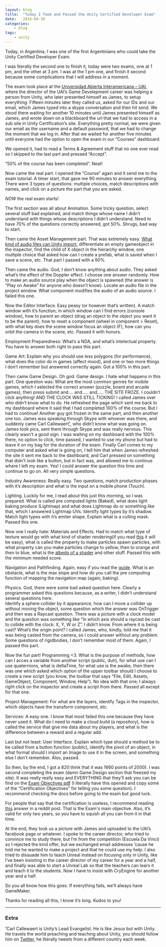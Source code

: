 ```yaml
---
layout: blog
title:  "Today I Took and Passed the Unity Certified Developer Exam"
date:   2016-09-30
categories: 
    - blog
tags:
    - unity
---
```

Today, in Argentina, I was one of the first Argentinians who could take the Unity Certified Developer Exam.

I was literally the second one to finish it, today were two exams, one at 1 pm, and the other at 3 pm. I was at the 1 pm one, and finish it second because some complications that I will address in a moment.

The exam took place at the [Universidad Abierta Interamericana – UAI](http://www.uai.edu.ar/), where the director of the UAI’s Game Develepment career was helping a person from Unity, who later presented himself as James, to setup everything. Fifteen minutes later they called us, asked for our IDs and our email, which James typed into a skype conversation and then hit send. We stood there waiting for another 10 minutes until James presented himself as James, and wrote down on a blackboard the url that we had to access in a sub site in Unity Certification’s site. Everything pretty normal, we were given our email as the username and a default password, that we had to change the moment that we log in. After that we waited for another five minutes until everyone had the option to open the exam in our “Courses” dashboard.

We opened it, had to read a Terms & Agreement stuff that no one ever read so I skipped to the last part and pressed “Accept”.

“50% of the course has been completed”. Neat!

Now came the real part. I opened the “Course” again and it send me to the exam tutorial. A timer start, that gave me 90 minutes to answer everything. There were 3 types of questions: multiple choices, match descriptions with names, and click on a picture the part that you are asked.

_NOW_ the real exam starts!

The first section was all about Animation. Some tricky question, select several stuff bad explained, and match things whose name I didn’t understand with things whose descriptions I didn’t understand. Need to have 70% of the questions correctly answered, got 50%. Shrugs, bad way to start.

Then came the Asset Management part. That was extremely easy. [What kind of audio files can Unity import](https://docs.unity3d.com/Manual/AudioFiles.html), differentiate an empty gameobject in the inspector, find the child of X object in the hierarchy window, one multiple choice that asked how can I create a prefab, what is saved when I save a scene, etc. That part I passed with a 90%.

Then came the audio. God, I don’t know anything about audio. They asked what’s the effect of the Doppler effect. I choose one answer randomly. How to make an audio source play when the object is spawned (the answer is “Play on Awake” for anyone who doesn’t know). Locate an audio file in the project window. What component modifies the audio of an audio source. I failed this one.

Now the Editor Interface. Easy peasy (or however that’s written). A match window with it’s function; in which window can I find errors (console window), how to parent an object (drag an object to the object you want it to be the parent), how to reset a component (wheel in component &gt; Reset), with what key does the scene window focus an object (F), how can you orbit the camera in the scene, etc. Passed it with honors.

Employment Preparedness: What’s a NDA, and what’s intelectual property. You have to answer both right to pass this part.

Game Art: Explain why you should use less polygons (for performance), what does the color do in games (affect mood), and one or two more things I don’t remember but answered correctly again. Got a 100% in this part.

Then came Game Design. Oh god. Game design. I hate what happens in this part. One question was: What are the most common genres for mobile games, which I selected the correct answer (puzzle, board and arcade games), then press submit and…. and….. and….. THE SITE FROZE. I couldn’t click anything! AND THE CLOCK WAS STILL TICKING! I called James over who didn’t know what to do. He refreshed the page which sent me back to my dashboard where it said that I had completed 100% of the course. But I had to continue! Another guy got frozen in the same part, and then another one too. James was speaking through Skype with whoever was there, and suddenly came Carl Callewaert[¹](#extra), who didn’t know what was going on. James took pics, sent them through Skype and was really nervous. This clearly wasn’t a good sign. I was waiting on my dashboard with the 100% there, no option to click, time passed, I wanted to use my phone but had to leave it on my bag for the duration of the exam. Finally Carl comes to my computer and asked what is going on, I tell him that when James refreshed the site it sent me back to the dashboard, and Carl pressed on something that didn’t look like a button, but in fact was, and allowed me to continue where I left my exam. Yes! I could answer the question this time and continue to go on. All very simple questions.

Industry Awareness: Really easy. Two questions, match production phases with it’s description and what is the input on a mobile phone (Touch).

Lighting. Luckily for me, I read about this just this morning, so I was prepared. What is called pre computed lights (Baked), what does light baking produce (Lightmap) and what does Lightmap do or something like that, which I answered Lightmap UVs. Identify light types by it’s shadow. Match light types with it’s emiter shape. Explain what is a culling mask. Passed this one.

Now one I really hate: Materials and Effects. Had to match what type of texture would go with what kind of shader rendering(if you read [this](https://docs.unity3d.com/Manual/StandardShaderMaterialParameterRenderingMode.html) it will be easy), what is called the property to make particles spawn particles, with what property can you make particles change to yellow, then to orange and then to blue, what is the [albedo of a shader](https://docs.unity3d.com/Manual/StandardShaderMaterialParameterAlbedoColor.html) and other stuff. Passed this with the minimum needed score.

Navigation and Pathfinding. Again, easy if you read the [guide](https://docs.unity3d.com/Manual/class-NavMeshAgent.html). What is an obstacle, what is the max slope and how do you call the pre computing function of mapping the navigation map (again, baking).

Physics. God, there were some bad asked question here. Clearly a programmer asked this questions because, as a writer, I didn’t understand several questions here.  
Identify a sphere collider by it appearance, how can I move a collider up without moving the object, some question which the answer was OnTrigger and then was a Raycast question. There was a picture with a clock model and the question was something like “In which axis should a raycast be cast to collide with the clock: X, Y, W or Z”. I didn’t know. From where it is being cast? What’s the origin point? I called James, who, kindly, told me that it was being casted from the camera, so I could answer without any problem.  
Some questions of rigidbodies, I don’t remember most of them. Again, I passed this part.

Now the fun part! Programming &lt;3. What is the purpose of methods, how can I acces a variable from another script (public, duh), for what use can I use quaternions, what is deltaTime, for what use is the awake, then there was one which asked which option of the upper toolbar should I choose to create a new script (you know, the toolbar that says “File, Edit, Assets, GameObject, Component, Window, Help”). No idea with that one; I always right click on the inspector and create a script from there. Passed all except for that one.

Project Management: For what are the layers, identify Tags in the inspector, which objects have the transform component, etc.

Services: A easy one. I know that most failed this one because they have never used it. What do I need to make a cloud build (a repository), how is called the service that give me data about my players, and what is the difference between a reward and a regular add.

Last but not least: User Interface. Explain which type should a method be to be called from a button function (public), identify the pivot of an object, in what format should I import an Image to use it in the screen, and something else I don’t remember. Also, passed.

 

So then, by the end, I got a 82(I think that it was 1660 points of 2000). I was second completing the exam (damn Game Design section that freezed my site). It was really really easy and EVERYTHING that they’ll ask you can be find on the [Exam Objectives pdf](https://certification.unity.com/themes/certification/docs/unity-certified-developer-exam-objectives.pdf) (I literally have this opened and copy some of the “Certification Objectives” for telling you some question). I recommend checking the docs before going to the exam but good luck.

For people that say that the certification is useless, I recommend reading [this](https://www.reddit.com/r/Unity3D/comments/4fp2x3/last_weekend_i_took_and_passed_the_unity/d2b12hw) answer in a reddit post. That is the Exam's main objective. Also, it’s valid for only two years, so you have to squish all you can from it in that time.

 

At the end, they took us a picture with James and uploaded to the UAI’s facebook page or whatever. I spoke to the career director, who tried to convince me to study there, but I’m from the competition (Escuela Da Vinci) so I rejected the kind offer, but we exchanged email addresses ’cause he told me he wanted to make a project and that he could use my help. I also tried to dissuade him to teach Unreal instead on focusing only in Unity, like I’ve been insisting in the career director of my career for a year and a half, and finally was able to start a Unreal Lab so that the teachers can learn it and teach it to the students. Now I have to insist with CryEngine for another year and a half.

So you all know how this goes. If everything fails, we’ll always have GameMaker.

Thanks for reading all this, I know it’s long. Kudos to you!

 

* * *

### Extra
¹Carl Callewaert is Unity’s Lead Evangelist. He is like Jesus but with Unity. He travels the world preaching and teaching about Unity, you should follow him on [Twitter](https://twitter.com/carlunity), he literally tweets from a different country each week.
